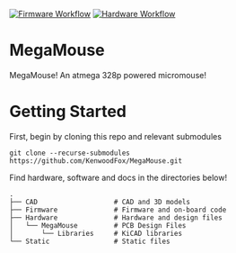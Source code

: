 [![Firmware Workflow](https://github.com/KenwoodFox/MegaMouse/actions/workflows/firmware_workflow.yml/badge.svg)](https://github.com/KenwoodFox/MegaMouse/actions/workflows/firmware_workflow.yml)
[![Hardware Workflow](https://github.com/KenwoodFox/MegaMouse/actions/workflows/hardware_workflow.yml/badge.svg)](https://github.com/KenwoodFox/MegaMouse/actions/workflows/hardware_workflow.yml)

# MegaMouse
MegaMouse! An atmega 328p powered micromouse!

# Getting Started

First, begin by cloning this repo and relevant submodules

```shell
git clone --recurse-submodules https://github.com/KenwoodFox/MegaMouse.git
```

Find hardware, software and docs in the directories below!

```
.
├── CAD                   # CAD and 3D models
├── Firmware              # Firmware and on-board code
├── Hardware              # Hardware and design files
│   └── MegaMouse         # PCB Design Files
│       └── Libraries     # KiCAD libraries
└── Static                # Static files
```
